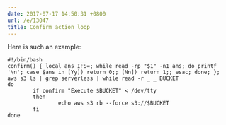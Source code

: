```yaml
---
date: 2017-07-17 14:50:31 +0800
url: /e/13047
title: Confirm action loop
---
```



Here is such an example:

	#!/bin/bash
	confirm() { local ans IFS=; while read -rp "$1" -n1 ans; do printf '\n'; case $ans in [Yy]) return 0;; [Nn]) return 1;; esac; done; };
	aws s3 ls | grep serverless | while read -r _ _ BUCKET
	do
			if confirm "Execute $BUCKET" < /dev/tty
			then
					echo aws s3 rb --force s3://$BUCKET
			fi
	done
